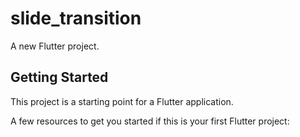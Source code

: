 # slide_transition

A new Flutter project.

## Getting Started

This project is a starting point for a Flutter application.

A few resources to get you started if this is your first Flutter project:
